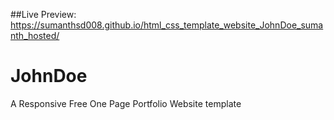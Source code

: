 ##Live Preview: https://sumanthsd008.github.io/html_css_template_website_JohnDoe_sumanth_hosted/

# JohnDoe
A Responsive Free One Page Portfolio Website template




